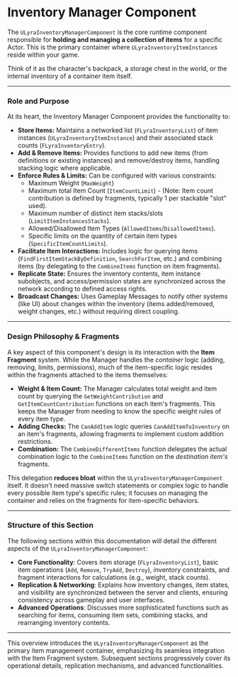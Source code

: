 # Inventory Manager Component

The `ULyraInventoryManagerComponent` is the core runtime component responsible for **holding and managing a collection of items** for a specific Actor. This is the primary container where `ULyraInventoryItemInstance`s reside within your game.

Think of it as the character's backpack, a storage chest in the world, or the internal inventory of a container item itself.

***

### Role and Purpose

At its heart, the Inventory Manager Component provides the functionality to:

* **Store Items:** Maintains a networked list (`FLyraInventoryList`) of item instances (`ULyraInventoryItemInstance`) and their associated stack counts (`FLyraInventoryEntry`).
* **Add & Remove Items:** Provides functions to add new items (from definitions or existing instances) and remove/destroy items, handling stacking logic where applicable.
* **Enforce Rules & Limits:** Can be configured with various constraints:
  * Maximum Weight (`MaxWeight`)
  * Maximum total Item Count (`ItemCountLimit`) - (Note: Item count contribution is defined by fragments, typically 1 per stackable "slot" used).
  * Maximum number of distinct item stacks/slots (`LimitItemInstancesStacks`).
  * Allowed/Disallowed Item Types (`AllowedItems`/`DisallowedItems`).
  * Specific limits on the quantity of certain item types (`SpecificItemCountLimits`).
* **Facilitate Item Interactions:** Includes logic for querying items (`FindFirstItemStackByDefinition`, `SearchForItem`, etc.) and combining items (by delegating to the `CombineItems` function on item fragments).
* **Replicate State:** Ensures the inventory contents, item instance subobjects, and access/permission states are synchronized across the network according to defined access rights.
* **Broadcast Changes:** Uses Gameplay Messages to notify other systems (like UI) about changes within the inventory (items added/removed, weight changes, etc.) without requiring direct coupling.

***

### Design Philosophy & Fragments

A key aspect of this component's design is its interaction with the **Item Fragment** system. While the Manager handles the _container_ logic (adding, removing, limits, permissions), much of the item-specific logic resides within the fragments attached to the items themselves:

* **Weight & Item Count:** The Manager calculates total weight and item count by querying the `GetWeightContribution` and `GetItemCountContribution` functions on each item's fragments. This keeps the Manager from needing to know the specific weight rules of every item type.
* **Adding Checks:** The `CanAddItem` logic queries `CanAddItemToInventory` on an item's fragments, allowing fragments to implement custom addition restrictions.
* **Combination:** The `CombineDifferentItems` function delegates the actual combination logic to the `CombineItems` function on the _destination item's_ fragments.

This delegation **reduces bloat** within the `ULyraInventoryManagerComponent` itself. It doesn't need massive switch statements or complex logic to handle every possible item type's specific rules; it focuses on managing the container and relies on the fragments for item-specific behaviors.

***

### Structure of this Section

The following sections within this documentation will detail the different aspects of the `ULyraInventoryManagerComponent`:

* **Core Functionality**: Covers item storage (`FLyraInventoryList`), basic item operations (`Add`, `Remove`, `TryAdd`, `Destroy`), inventory constraints, and fragment interactions for calculations (e.g., weight, stack counts).
* **Replication & Networking**: Explains how inventory changes, item states, and visibility are synchronized between the server and clients, ensuring consistency across gameplay and user interfaces.
* **Advanced Operations**: Discusses more sophisticated functions such as searching for items, consuming item sets, combining stacks, and rearranging inventory contents.

***

This overview introduces the `ULyraInventoryManagerComponent` as the primary item management container, emphasizing its seamless integration with the Item Fragment system. Subsequent sections progressively cover its operational details, replication mechanisms, and advanced functionalities.
